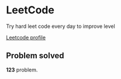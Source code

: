 # LeetCode

Try hard leet code every day to improve level

[ Leetcode profile ](https://leetcode.com/u/orgball2608/)

## Problem solved

**123** problem.
